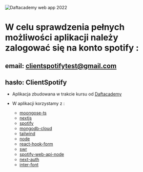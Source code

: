 ![Daftacademy web app 2022](./cover.png?raw=true "Daftacademy web app 2022")

# W celu sprawdzenia pełnych możliwości aplikacji należy zalogować się na konto spotify :
## email: clientspotifytest@gmail.com
## hasło: ClientSpotify

- Aplikacja zbudowana w trakcie kursu od [Daftacademy](https://www.daftacademy.pl/)

- W aplikacji korzystamy z :

  - [moongose-ts](https://mongoosejs.com/docs/typescript.html)
  - [nextjs](https://nextjs.org/docs/)
  - [spotify](https://developer.spotify.com/dashboard/)
  - [mongodb-cloud](https://www.mongodb.com/cloud)
  - [tailwind](https://tailwindcss.com/docs/)
  - [node](https://nodejs.org/en/)
  - [react-hook-form](https://react-hook-form.com/get-started/#TypeScript)
  - [swr](https://swr.vercel.app/docs/getting-started)
  - [spotify-web-api-node](https://github.com/thelinmichael/spotify-web-api-node)
  - [next-auth](https://next-auth.js.org/)
  - [inter-font](https://rsms.me/inter/)
